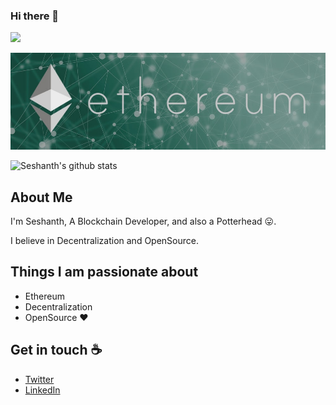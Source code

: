 ### Hi there 👋 

![](https://komarev.com/ghpvc/?username=seshanthS&color=green)

![ethereum Banner](https://github.com/seshanthS/seshanthS/blob/master/banner-min.jpg)

![Seshanth's github stats](https://github-readme-stats.vercel.app/api?username=seshanthS&count_private=true&show_icons=true&theme=vue&hide_border=true&show_owner=true&count_private=true) 

<!--
![Top Langs](https://github-readme-stats.vercel.app/api/top-langs/?username=seshanthS&hide=shaderlab,c#,ASP)
-->


## About Me
I'm Seshanth, A Blockchain Developer, and also a Potterhead :stuck_out_tongue:. 

I believe in Decentralization and OpenSource.

## Things I am passionate about
 - Ethereum 
 - Decentralization
 - OpenSource :heart:
 
 ## Get in touch :coffee:
 - [Twitter](https://twitter.com/seshanth_)
 - [LinkedIn](https://linkedin.com/in/seshanths)


<!--
**seshanthS/seshanthS** is a ✨ _special_ ✨ repository because its `README.md` (this file) appears on your GitHub profile.

Here are some ideas to get you started:

- 🔭 I’m currently working on ...
- 🌱 I’m currently learning ...
- 👯 I’m looking to collaborate on ...
- 🤔 I’m looking for help with ...
- 💬 Ask me about ...
- 📫 How to reach me: ...
- 😄 Pronouns: ...
- ⚡ Fun fact: ...
-->
 
